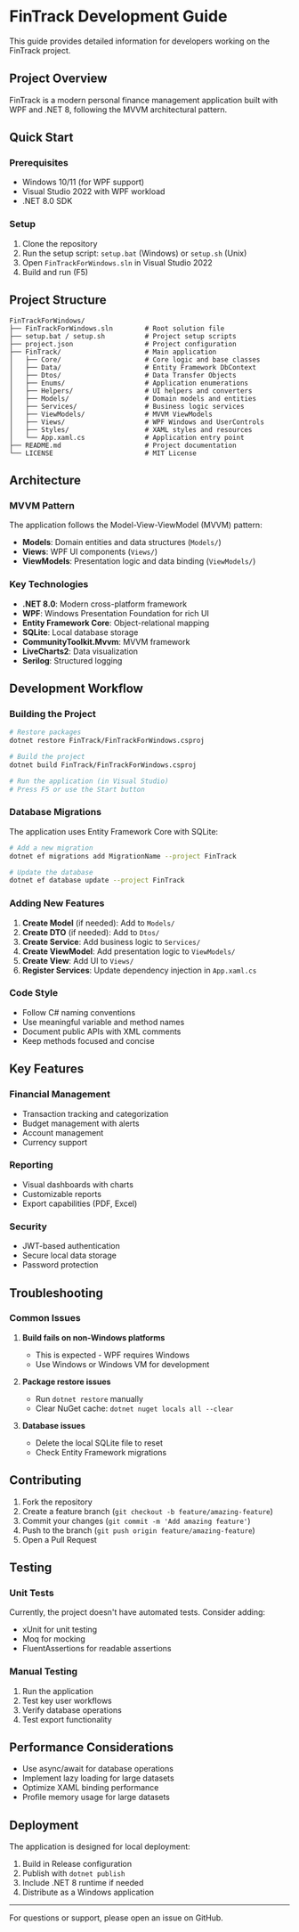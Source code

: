# FinTrack Development Guide

This guide provides detailed information for developers working on the FinTrack project.

## Project Overview

FinTrack is a modern personal finance management application built with WPF and .NET 8, following the MVVM architectural pattern.

## Quick Start

### Prerequisites
- Windows 10/11 (for WPF support)
- Visual Studio 2022 with WPF workload
- .NET 8.0 SDK

### Setup
1. Clone the repository
2. Run the setup script: `setup.bat` (Windows) or `setup.sh` (Unix)
3. Open `FinTrackForWindows.sln` in Visual Studio 2022
4. Build and run (F5)

## Project Structure

```
FinTrackForWindows/
├── FinTrackForWindows.sln        # Root solution file
├── setup.bat / setup.sh          # Project setup scripts
├── project.json                  # Project configuration
├── FinTrack/                     # Main application
│   ├── Core/                     # Core logic and base classes
│   ├── Data/                     # Entity Framework DbContext
│   ├── Dtos/                     # Data Transfer Objects
│   ├── Enums/                    # Application enumerations
│   ├── Helpers/                  # UI helpers and converters
│   ├── Models/                   # Domain models and entities
│   ├── Services/                 # Business logic services
│   ├── ViewModels/               # MVVM ViewModels
│   ├── Views/                    # WPF Windows and UserControls
│   ├── Styles/                   # XAML styles and resources
│   └── App.xaml.cs               # Application entry point
├── README.md                     # Project documentation
└── LICENSE                       # MIT License
```

## Architecture

### MVVM Pattern
The application follows the Model-View-ViewModel (MVVM) pattern:

- **Models**: Domain entities and data structures (`Models/`)
- **Views**: WPF UI components (`Views/`)
- **ViewModels**: Presentation logic and data binding (`ViewModels/`)

### Key Technologies
- **.NET 8.0**: Modern cross-platform framework
- **WPF**: Windows Presentation Foundation for rich UI
- **Entity Framework Core**: Object-relational mapping
- **SQLite**: Local database storage
- **CommunityToolkit.Mvvm**: MVVM framework
- **LiveCharts2**: Data visualization
- **Serilog**: Structured logging

## Development Workflow

### Building the Project
```bash
# Restore packages
dotnet restore FinTrack/FinTrackForWindows.csproj

# Build the project
dotnet build FinTrack/FinTrackForWindows.csproj

# Run the application (in Visual Studio)
# Press F5 or use the Start button
```

### Database Migrations
The application uses Entity Framework Core with SQLite:

```bash
# Add a new migration
dotnet ef migrations add MigrationName --project FinTrack

# Update the database
dotnet ef database update --project FinTrack
```

### Adding New Features

1. **Create Model** (if needed): Add to `Models/`
2. **Create DTO** (if needed): Add to `Dtos/`
3. **Create Service**: Add business logic to `Services/`
4. **Create ViewModel**: Add presentation logic to `ViewModels/`
5. **Create View**: Add UI to `Views/`
6. **Register Services**: Update dependency injection in `App.xaml.cs`

### Code Style
- Follow C# naming conventions
- Use meaningful variable and method names
- Document public APIs with XML comments
- Keep methods focused and concise

## Key Features

### Financial Management
- Transaction tracking and categorization
- Budget management with alerts
- Account management
- Currency support

### Reporting
- Visual dashboards with charts
- Customizable reports
- Export capabilities (PDF, Excel)

### Security
- JWT-based authentication
- Secure local data storage
- Password protection

## Troubleshooting

### Common Issues

1. **Build fails on non-Windows platforms**
   - This is expected - WPF requires Windows
   - Use Windows or Windows VM for development

2. **Package restore issues**
   - Run `dotnet restore` manually
   - Clear NuGet cache: `dotnet nuget locals all --clear`

3. **Database issues**
   - Delete the local SQLite file to reset
   - Check Entity Framework migrations

## Contributing

1. Fork the repository
2. Create a feature branch (`git checkout -b feature/amazing-feature`)
3. Commit your changes (`git commit -m 'Add amazing feature'`)
4. Push to the branch (`git push origin feature/amazing-feature`)
5. Open a Pull Request

## Testing

### Unit Tests
Currently, the project doesn't have automated tests. Consider adding:
- xUnit for unit testing
- Moq for mocking
- FluentAssertions for readable assertions

### Manual Testing
1. Run the application
2. Test key user workflows
3. Verify database operations
4. Test export functionality

## Performance Considerations

- Use async/await for database operations
- Implement lazy loading for large datasets
- Optimize XAML binding performance
- Profile memory usage for large datasets

## Deployment

The application is designed for local deployment:
1. Build in Release configuration
2. Publish with `dotnet publish`
3. Include .NET 8 runtime if needed
4. Distribute as a Windows application

---

For questions or support, please open an issue on GitHub.